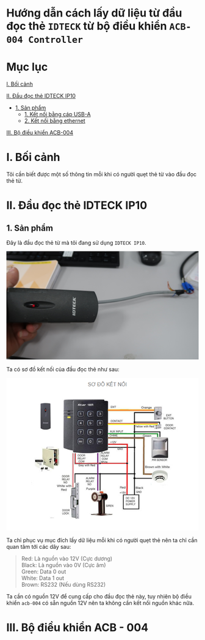 # Hướng dẫn cách lấy dữ liệu từ đầu đọc thẻ `IDTECK` từ bộ điều khiển `ACB-004 Controller`
# Mục lục

[I. Bối cảnh](#i-bối-cảnh)

[II. Đầu đọc thẻ IDTECK IP10](#ii-đầu-đọc-thẻ-idteck-ip10)
- [1. Sản phẩm](#1-sản-phẩm)
  - [1. Kết nối bằng cáp USB-A](#1-Kết-nối-bằng-cáp-usb---a)
  - [2. Kết nối bằng ethernet](#2-Kết-nối-bằng-ethernet)

[III. Bộ điều khiển ACB-004](#iii-bộ-điều-khiển-acb---004)

# I. Bối cảnh

Tôi cần biết được một số thông tin mỗi khi có người quẹt thẻ từ vào đầu đọc thẻ từ.  

# II. Đầu đọc thẻ IDTECK IP10
## 1. Sản phẩm

Đây là đầu đọc thẻ từ mà tôi đang sử dụng `IDTECK IP10`.  

![alt text](Image/IDTECK_IP10.JPG)

Ta có sơ đồ kết nối của đầu đọc thẻ như sau:  

![alt text](Image/connection_diagram_idteck.png)

Ta chỉ phục vụ mục đích lấy dữ liệu mỗi khi có người quẹt thẻ nên ta chỉ cần quan tâm tới các dây sau:  

> Red: Là nguồn vào 12V (Cực dương)  
> Black: Là nguồn vào 0V (Cực âm)  
> Green: Data 0 out  
> White: Data 1 out  
> Brown: RS232 (Nếu dùng RS232)  

Ta cần có nguồn 12V để cung cấp cho đầu đọc thẻ này, tuy nhiên bộ điều khiển `acb-004` có sẵn nguồn 12V nên ta không cần kết nối nguồn khác nữa.  

# III. Bộ điều khiển ACB - 004
